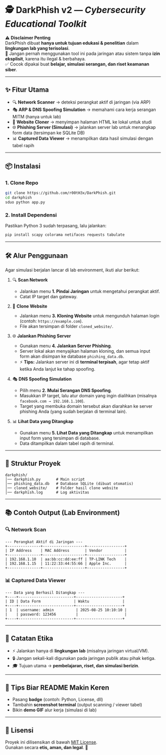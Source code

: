 # 🕵️ DarkPhish v2 — *Cybersecurity Educational Toolkit*

⚠️ **Disclaimer Penting**  
DarkPhish dibuat **hanya untuk tujuan edukasi & penelitian** dalam **lingkungan lab yang terisolasi**.  
🚫 Jangan pernah menggunakan tool ini pada jaringan atau sistem tanpa **izin eksplisit**, karena itu ilegal & berbahaya.  
✅ Cocok dipakai buat **belajar, simulasi serangan, dan riset keamanan siber**.  

---

## ✨ Fitur Utama
- 🔍 **Network Scanner** → deteksi perangkat aktif di jaringan (via ARP)  
- 🎭 **ARP & DNS Spoofing Simulation** → memahami cara kerja serangan MITM (hanya untuk lab)  
- 📂 **Website Cloner** → menyimpan halaman HTML ke lokal untuk studi  
- 🌐 **Phishing Server (Simulasi)** → jalankan server lab untuk menangkap form data (tersimpan ke SQLite DB)  
- 📊 **Captured Data Viewer** → menampilkan data hasil simulasi dengan tabel rapih  

---

## 📦 Instalasi

### 1. Clone Repo
```bash
git clone https://github.com/r00tH3x/DarkPhish.git
cd darkphish
sduo python app.py
```

### 2. Install Dependensi
Pastikan Python 3 sudah terpasang, lalu jalankan:
```bash
pip install scapy colorama netifaces requests tabulate
```

---

## 🛠️ Alur Penggunaan
Agar simulasi berjalan lancar di lab environment, ikuti alur berikut:

1. 🔍 **Scan Network**  
   - Jalankan menu **1. Pindai Jaringan** untuk mengetahui perangkat aktif.  
   - Catat IP target dan gateway.  

2. 📂 **Clone Website**  
   - Jalankan menu **3. Kloning Website** untuk mengunduh halaman login (contoh: `https://example.com`).  
   - File akan tersimpan di folder `cloned_website/`.

3. 🌐 **Jalankan Phishing Server**  
   - Gunakan menu **4. Jalankan Server Phishing**.  
   - Server lokal akan menyajikan halaman kloning, dan semua input form akan disimpan ke database `phishing_data.db`.  
   - ⚡ **Tips:** Jalankan server ini di **terminal terpisah**, agar tetap aktif ketika Anda lanjut ke tahap spoofing.  

4. 🎭 **DNS Spoofing Simulation**  
   - Pilih menu **2. Mulai Serangan DNS Spoofing**.  
   - Masukkan IP target, lalu atur domain yang ingin dialihkan (misalnya `facebook.com → 192.168.1.100`).  
   - Target yang membuka domain tersebut akan diarahkan ke server phishing Anda (yang sudah berjalan di terminal lain).  

5. 📊 **Lihat Data yang Ditangkap**  
   - Gunakan menu **5. Lihat Data yang Ditangkap** untuk menampilkan input form yang tersimpan di database.  
   - Data ditampilkan dalam tabel rapih di terminal.  

---

## 📂 Struktur Proyek
```
darkphish/
│── darkphish.py       # Main script
│── phishing_data.db   # Database SQLite (dibuat otomatis)
│── cloned_website/    # Folder hasil clone website
│── darkphish.log      # Log aktivitas
```

---

## 📚 Contoh Output (Lab Environment)

### 🔍 Network Scan
```
--- Perangkat Aktif di Jaringan ---
+---------------+-------------------+-----------------+
| IP Address    | MAC Address       | Vendor          |
+---------------+-------------------+-----------------+
| 192.168.1.10  | aa:bb:cc:dd:ee:ff | TP-LINK Tech    |
| 192.168.1.15  | 11:22:33:44:55:66 | Apple Inc.      |
+---------------+-------------------+-----------------+
```

### 📊 Captured Data Viewer
```
--- Data yang Berhasil Ditangkap ---
+----+-------------------------+---------------------+
| ID | Data Form               | Waktu               |
+----+-------------------------+---------------------+
| 1  | username: admin          | 2025-08-25 10:10:10 |
|    | password: 123456         |                     |
+----+-------------------------+---------------------+
```

---

## 📝 Catatan Etika
- ⚡ Jalankan hanya di **lingkungan lab** (misalnya jaringan virtual/VM).  
- 🔒 Jangan sekali-kali digunakan pada jaringan publik atau pihak ketiga.  
- 🎓 Tujuan utama → **pembelajaran, riset, dan simulasi berizin**.  

---

## 🎨 Tips Biar README Makin Keren
- Pasang **badge** (contoh: Python, License, dll)  
- Tambahin **screenshot terminal** (output scanning / viewer tabel)  
- Bikin **demo GIF** alur kerja (simulasi di lab)  

---

## 📜 Lisensi
Proyek ini dilisensikan di bawah [MIT License](LICENSE).  
Gunakan secara **etis, aman, dan legal**. 🚀

